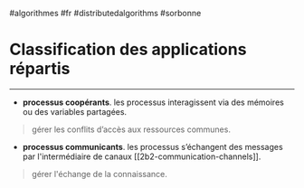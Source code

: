 #algorithmes #fr #distributedalgorithms #sorbonne
# Classification des applications répartis
---
+ **processus coopérants**. les processus interagissent via des mémoires ou des variables partagées.
> gérer les conflits d’accès aux ressources communes.
+ **processus communicants**. les processus s’échangent des messages par l'intermédiaire de canaux [[2b2-communication-channels]].
> gérer l'échange de la connaissance.